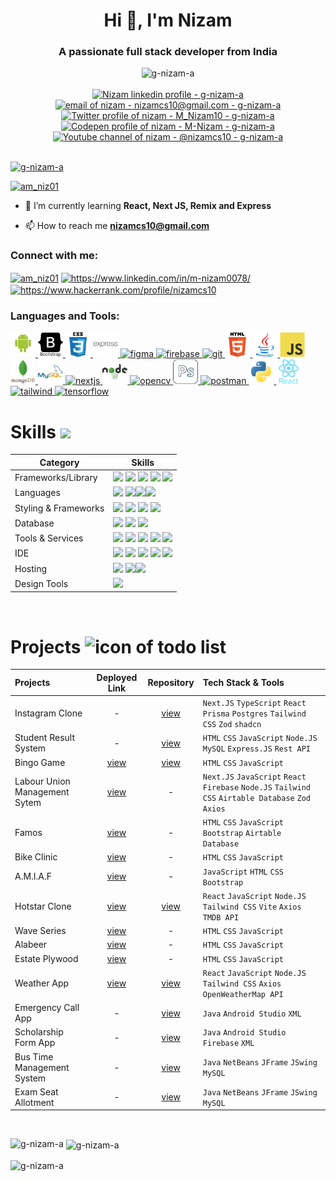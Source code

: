 <h1 align="center">Hi 👋, I'm Nizam</h1>
<h3 align="center">A passionate full stack developer from India</h3>

<!--- -- Custom Designed Banner ---------------------------------------------------------------------------------------------------------------------------- -->
<!--- ------------------------------------------------------------------------------------------------------------------------------------------------------ -->

<!---![Banner GitHub](https://github.com/Anmol-Baranwal/Anmol-Baranwal/assets/74038190/c629edb3-daaa-4661-9613-5bd3415a3b85) -->

<!--- -- Visitor Badge + Links ----------------------------------------------------------------------------------------------------------------------------- -->
<!--- ------------------------------------------------------------------------------------------------------------------------------------------------------ -->

<div align="center">
  <img src="https://komarev.com/ghpvc/?username=g-nizam-a&label=Profile%20views&color=0e75b6&style=for-the-badge" alt="g-nizam-a" />
  <br><br>
  <a href="https://www.linkedin.com/in/nizam-m/"><img src="https://img.shields.io/badge/LinkedIn-0077B5?style=for-the-badge&logo=linkedin&logoColor=white" alt="Nizam linkedin profile - g-nizam-a" /></a>
  <a href="mailto:nizamcs10@gmail.com"><img src="https://img.shields.io/badge/Gmail-D14836?style=for-the-badge&logo=gmail&logoColor=white" alt="email of nizam - nizamcs10@gmail.com - g-nizam-a" /></a>
  <a href="https://twitter.com/M_Nizam10"><img src="https://img.shields.io/badge/Twitter-black?style=for-the-badge&logo=x&logoColor=white" alt="Twitter profile of nizam - M_Nizam10 - g-nizam-a" /></a>
   <a href="https://codepen.io/M-Nizam"><img src="https://img.shields.io/badge/codepen-black?style=for-the-badge&logo=codepen&logoColor=white" alt="Codepen profile of nizam - M-Nizam - g-nizam-a"/> </a>
  <a href="https://www.youtube.com/@nizamcs10"><img src="https://img.shields.io/badge/YouTube-red?style=for-the-badge&logo=youtube&logoColor=white" alt="Youtube channel of nizam - @nizamcs10 - g-nizam-a"/></a>  
</div>
<br>

<!--- -- About ME  --------------------------------------------------------------------------------------------------------------------------------------- -->
<!--- ------------------------------------------------------------------------------------------------------------------------------------------------------ -->

<p align="left"> <a href="https://github.com/ryo-ma/github-profile-trophy"><img src="https://github-profile-trophy.vercel.app/?username=g-nizam-a" alt="g-nizam-a" /></a> </p>

<p align="left"> <a href="https://twitter.com/am_niz01" target="blank"><img src="https://img.shields.io/twitter/follow/am_niz01?logo=twitter&style=for-the-badge" alt="am_niz01" /></a> </p>

- 🌱 I’m currently learning **React, Next JS, Remix and Express**

- 📫 How to reach me **nizamcs10@gmail.com**

<h3 align="left">Connect with me:</h3>
<p align="left">
<a href="https://twitter.com/am_niz01" target="blank"><img align="center" src="https://raw.githubusercontent.com/rahuldkjain/github-profile-readme-generator/master/src/images/icons/Social/twitter.svg" alt="am_niz01" height="30" width="40" /></a>
<a href="https://linkedin.com/in/https://www.linkedin.com/in/m-nizam0078/" target="blank"><img align="center" src="https://raw.githubusercontent.com/rahuldkjain/github-profile-readme-generator/master/src/images/icons/Social/linked-in-alt.svg" alt="https://www.linkedin.com/in/m-nizam0078/" height="30" width="40" /></a>
<a href="https://www.hackerearth.com/https://www.hackerrank.com/profile/nizamcs10" target="blank"><img align="center" src="https://raw.githubusercontent.com/rahuldkjain/github-profile-readme-generator/master/src/images/icons/Social/hackerearth.svg" alt="https://www.hackerrank.com/profile/nizamcs10" height="30" width="40" /></a>
</p>

<h3 align="left">Languages and Tools:</h3>
<p align="left"> <a href="https://developer.android.com" target="_blank" rel="noreferrer"> <img src="https://raw.githubusercontent.com/devicons/devicon/master/icons/android/android-original-wordmark.svg" alt="android" width="40" height="40"/> </a> <a href="https://getbootstrap.com" target="_blank" rel="noreferrer"> <img src="https://raw.githubusercontent.com/devicons/devicon/master/icons/bootstrap/bootstrap-plain-wordmark.svg" alt="bootstrap" width="40" height="40"/> </a> <a href="https://www.w3schools.com/css/" target="_blank" rel="noreferrer"> <img src="https://raw.githubusercontent.com/devicons/devicon/master/icons/css3/css3-original-wordmark.svg" alt="css3" width="40" height="40"/> </a> <a href="https://expressjs.com" target="_blank" rel="noreferrer"> <img src="https://raw.githubusercontent.com/devicons/devicon/master/icons/express/express-original-wordmark.svg" alt="express" width="40" height="40"/> </a> <a href="https://www.figma.com/" target="_blank" rel="noreferrer"> <img src="https://www.vectorlogo.zone/logos/figma/figma-icon.svg" alt="figma" width="40" height="40"/> </a> <a href="https://firebase.google.com/" target="_blank" rel="noreferrer"> <img src="https://www.vectorlogo.zone/logos/firebase/firebase-icon.svg" alt="firebase" width="40" height="40"/> </a> <a href="https://git-scm.com/" target="_blank" rel="noreferrer"> <img src="https://www.vectorlogo.zone/logos/git-scm/git-scm-icon.svg" alt="git" width="40" height="40"/> </a> <a href="https://www.w3.org/html/" target="_blank" rel="noreferrer"> <img src="https://raw.githubusercontent.com/devicons/devicon/master/icons/html5/html5-original-wordmark.svg" alt="html5" width="40" height="40"/> </a> <a href="https://www.java.com" target="_blank" rel="noreferrer"> <img src="https://raw.githubusercontent.com/devicons/devicon/master/icons/java/java-original.svg" alt="java" width="40" height="40"/> </a> <a href="https://developer.mozilla.org/en-US/docs/Web/JavaScript" target="_blank" rel="noreferrer"> <img src="https://raw.githubusercontent.com/devicons/devicon/master/icons/javascript/javascript-original.svg" alt="javascript" width="40" height="40"/> </a> <a href="https://www.mongodb.com/" target="_blank" rel="noreferrer"> <img src="https://raw.githubusercontent.com/devicons/devicon/master/icons/mongodb/mongodb-original-wordmark.svg" alt="mongodb" width="40" height="40"/> </a> <a href="https://www.mysql.com/" target="_blank" rel="noreferrer"> <img src="https://raw.githubusercontent.com/devicons/devicon/master/icons/mysql/mysql-original-wordmark.svg" alt="mysql" width="40" height="40"/> </a> <a href="https://nextjs.org/" target="_blank" rel="noreferrer"> <img src="https://cdn.worldvectorlogo.com/logos/nextjs-2.svg" alt="nextjs" width="40" height="40"/> </a> <a href="https://nodejs.org" target="_blank" rel="noreferrer"> <img src="https://raw.githubusercontent.com/devicons/devicon/master/icons/nodejs/nodejs-original-wordmark.svg" alt="nodejs" width="40" height="40"/> </a> <a href="https://opencv.org/" target="_blank" rel="noreferrer"> <img src="https://www.vectorlogo.zone/logos/opencv/opencv-icon.svg" alt="opencv" width="40" height="40"/> </a> <a href="https://www.photoshop.com/en" target="_blank" rel="noreferrer"> <img src="https://raw.githubusercontent.com/devicons/devicon/master/icons/photoshop/photoshop-line.svg" alt="photoshop" width="40" height="40"/> </a> <a href="https://postman.com" target="_blank" rel="noreferrer"> <img src="https://www.vectorlogo.zone/logos/getpostman/getpostman-icon.svg" alt="postman" width="40" height="40"/> </a> <a href="https://www.python.org" target="_blank" rel="noreferrer"> <img src="https://raw.githubusercontent.com/devicons/devicon/master/icons/python/python-original.svg" alt="python" width="40" height="40"/> </a> <a href="https://reactjs.org/" target="_blank" rel="noreferrer"> <img src="https://raw.githubusercontent.com/devicons/devicon/master/icons/react/react-original-wordmark.svg" alt="react" width="40" height="40"/> </a> <a href="https://tailwindcss.com/" target="_blank" rel="noreferrer"> <img src="https://www.vectorlogo.zone/logos/tailwindcss/tailwindcss-icon.svg" alt="tailwind" width="40" height="40"/> </a> <a href="https://www.tensorflow.org" target="_blank" rel="noreferrer"> <img src="https://www.vectorlogo.zone/logos/tensorflow/tensorflow-icon.svg" alt="tensorflow" width="40" height="40"/> </a> </p>

<!--- -- Skills Section ------------------------------------------------------------------------------------------------------------------------------------ -->

# Skills <img src='https://user-images.githubusercontent.com/74038190/206662607-d9e7591e-bbf9-42f9-9386-29efc927bc16.gif' width="40"> 

| Category        | Skills        |
|-----------------|---------------|
| Frameworks/Library | <img src="https://img.shields.io/badge/next.js-000000?style=for-the-badge&logo=nextdotjs&logoColor=white"/> <img src="https://img.shields.io/badge/React-20232A?style=for-the-badge&logo=react&logoColor=61DAFB"/> <img src="https://img.shields.io/badge/Express.js-000000?style=for-the-badge&logo=express&logoColor=white"/> <img src="https://img.shields.io/badge/Node.js-339933?style=for-the-badge&logo=nodedotjs&logoColor=white"/> <img src="https://img.shields.io/badge/prisma-000000?style=for-the-badge&logo=prisma&logoColor=white"/> |
| Languages | <img src="https://img.shields.io/badge/JavaScript-323330?style=for-the-badge&logo=javascript&logoColor=F7DF1E"/> <img src="https://img.shields.io/badge/TypeScript-007ACC?style=for-the-badge&logo=typescript&logoColor=white"/><img src="https://img.shields.io/badge/HTML5-E34F26?style=for-the-badge&logo=html5&logoColor=white" /><img src="https://img.shields.io/badge/python-3670A0?style=for-the-badge&logo=python&logoColor=ffdd54"/> |
| Styling & Frameworks | <img src="https://img.shields.io/badge/CSS3-1572B6?style=for-the-badge&logo=css3&logoColor=white" /> <img src="https://img.shields.io/badge/Tailwind_CSS-38B2AC?style=for-the-badge&logo=tailwind-css&logoColor=white"/> <img src="https://img.shields.io/badge/Bootstrap-563D7C?style=for-the-badge&logo=bootstrap&logoColor=white" /> <img src="https://img.shields.io/badge/shadcn%20ui-black?style=for-the-badge&logo=shadcnui&logoColor=white" /> |
| Database | <img src="https://img.shields.io/badge/MySQL-005C84?style=for-the-badge&logo=mysql&logoColor=white"/> <img src="https://img.shields.io/badge/postgresql-4169e1?style=for-the-badge&logo=postgresql&logoColor=white"/>  <img src="https://img.shields.io/badge/Airtable-18BFFF?style=for-the-badge&logo=Airtable&logoColor=white" /> |
| Tools & Services | <a href="https://github.com/G-nizam-A"><img src="https://img.shields.io/badge/GitHub-000000?style=for-the-badge&logo=github&logoColor=white"/></a> <img src="https://img.shields.io/badge/GIT-E44C30?style=for-the-badge&logo=git&logoColor=white"/> <img src="https://img.shields.io/badge/firebase-ffca28?style=for-the-badge&logo=firebase&logoColor=black"/> <img src="https://img.shields.io/badge/openCV-blue?style=for-the-badge&logo=opencv&logoColor=red"/> <img src="https://img.shields.io/badge/tensorflow-lightgray?style=for-the-badge&logo=tensorflow"/> |
| IDE | <img src="https://img.shields.io/badge/VSCode-0078D4?style=for-the-badge&logo=visual%20studio%20code&logoColor=white" /> <img src="https://img.shields.io/badge/Eclipse-purple?style=for-the-badge&logo=Eclipse&logoColor=red"/> <img src="https://img.shields.io/badge/NetBeans-blue?style=for-the-badge&logo=Apache&logoColor=green" /> <img src="https://img.shields.io/badge/Android%20Studio-blue?style=for-the-badge&logo=Android%20Studio&logoColor=green" />  <a href="https://codepen.io/M-Nizam"><img src="https://img.shields.io/badge/codepen-black?style=for-the-badge&logo=codepen&logoColor=white"/> </a> |
| Hosting | <img src="https://img.shields.io/badge/Vercel-000000?style=for-the-badge&logo=vercel&logoColor=white"/> <img src="https://img.shields.io/badge/GitHub-000000?style=for-the-badge&logo=github&logoColor=white"/><img src="https://img.shields.io/badge/firebase-ffca28?style=for-the-badge&logo=firebase&logoColor=black"/> |
| Design Tools | <img src="https://img.shields.io/badge/Figma-F24E1E?style=for-the-badge&logo=figma&logoColor=white"/> |

<br>

<!--- -- Projects Section ---------------------------------------------------------------------------------------------------------------------------------- -->

# Projects <img src="https://user-images.githubusercontent.com/74038190/221857969-f37e1717-1470-4fe4-abb5-88b334cf64ea.png" alt="icon of todo list" width="40" />

| Projects | Deployed Link | Repository | Tech Stack & Tools |
|:---------|:-------------:|:----------:|:-------------------|
| Instagram Clone | - | [view](https://github.com/G-nizam-A/instagram-clone) | `Next.JS` `TypeScript` `React` `Prisma` `Postgres` `Tailwind CSS` `Zod` `shadcn` |
| Student Result System | - | [view](https://github.com/G-nizam-A/student-result-system-nodejs) | `HTML` `CSS` `JavaScript` `Node.JS` `MySQL` `Express.JS` `Rest API` | 
| Bingo Game | [view](https://bingo-game-steel.vercel.app) | [view](https://github.com/G-nizam-A/Bingo-Game) | `HTML` `CSS` `JavaScript`| 
| Labour Union Management Sytem | [view](https://smvk.org/) | - | `Next.JS` `JavaScript` `React` `Firebase` `Node.JS` `Tailwind CSS` `Airtable Database` `Zod` `Axios` | 
| Famos | [view](https://famos.ae/) | - | `HTML` `CSS` `JavaScript` `Bootstrap`  `Airtable Database` |
| Bike Clinic | [view](https://bike-clinic.vercel.app/) | - | `HTML` `CSS` `JavaScript` |
| A.M.I.A.F | [view](https://www.aishamuhammedibrahimasilifoundation.com/) | - | `JavaScript` `HTML` `CSS` `Bootstrap` |
| Hotstar Clone | [view](https://g-nizam-a.github.io/Disney-Plus-Hotstar-Clone/) | [view](https://github.com/G-nizam-A/Disney-Plus-Hotstar-Clone) | `React` `JavaScript` `Node.JS` `Tailwind CSS` `Vite` `Axios` `TMDB API` | 
| Wave Series | [view](https://github.com/G-nizam-A/wave-series) | - | `HTML` `CSS` `JavaScript` |
| Alabeer | [view](https://alabeerstore.com/) | - | `HTML` `CSS` `JavaScript` |
| Estate Plywood | [view](https://estate-plwood.vercel.app/) | - | `HTML` `CSS` `JavaScript` |
| Weather App | [view](https://g-nizam-a.github.io/weather-app-react/) | [view](https://github.com/G-nizam-A/weather-app-react) | `React` `JavaScript` `Node.JS` `Tailwind CSS` `Axios` `OpenWeatherMap API` |
| Emergency Call App | - |[view](https://github.com/G-nizam-A/Emergency-Call-Android--App) | `Java` `Android Studio` `XML` |
| Scholarship Form App | - | [view](https://github.com/G-nizam-A/ScholarshipFormApp) | `Java` `Android Studio` `Firebase` `XML` |
| Bus Time Management System | - | [view](https://github.com/G-nizam-A/Bus-Time-Management) | `Java` `NetBeans` `JFrame` `JSwing` `MySQL` |
| Exam Seat Allotment | - | [view](https://github.com/G-nizam-A/Exam-Seat-Allotment) | `Java` `NetBeans` `JFrame` `JSwing` `MySQL` |


<br>

<p><img align="left" src="https://github-readme-stats.vercel.app/api/top-langs?username=g-nizam-a&show_icons=true&locale=en&layout=compact" alt="g-nizam-a" /></p>

<p>&nbsp;<img align="center" src="https://github-readme-stats.vercel.app/api?username=g-nizam-a&show_icons=true&locale=en" alt="g-nizam-a" /></p>

<p><img align="center" src="https://github-readme-streak-stats.herokuapp.com/?user=g-nizam-a&" alt="g-nizam-a" /></p>
